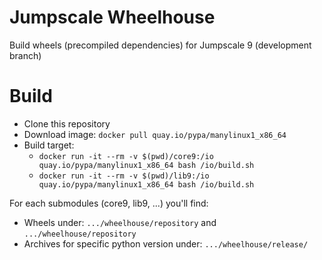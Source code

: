 # Jumpscale Wheelhouse
Build wheels (precompiled dependencies) for Jumpscale 9 (development branch)

# Build
- Clone this repository
- Download image: `docker pull quay.io/pypa/manylinux1_x86_64`
- Build target:
  - `docker run -it --rm -v $(pwd)/core9:/io quay.io/pypa/manylinux1_x86_64 bash /io/build.sh`
  - `docker run -it --rm -v $(pwd)/lib9:/io quay.io/pypa/manylinux1_x86_64 bash /io/build.sh`

For each submodules (core9, lib9, ...) you'll find:
 - Wheels under: `.../wheelhouse/repository` and `.../wheelhouse/repository`
 - Archives for specific python version under: `.../wheelhouse/release/`
